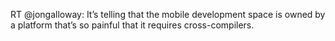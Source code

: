 <!--
id: 205275343
link: http://kevinisom.info/post/205275343/rt-jongalloway-its-telling-that-the-mobile
slug: rt-jongalloway-its-telling-that-the-mobile
date: Tue Oct 06 2009 09:03:26 GMT+1300 (NZDT)
raw: {"blog_name":"kevinisom","id":205275343,"post_url":"http://kevinisom.info/post/205275343/rt-jongalloway-its-telling-that-the-mobile","slug":"rt-jongalloway-its-telling-that-the-mobile","type":"text","date":"2009-10-05 20:03:26 GMT","timestamp":1254773006,"state":"published","format":"html","reblog_key":"AUwl4JQF","tags":[],"short_url":"http://tmblr.co/Zw68YyCF43F","highlighted":[],"feed_item":"http://twitter.com/kev_nz/statuses/4635047977","from_feed_id":"650289","note_count":0,"title":null,"body":"<p>RT @jongalloway: It&#8217;s telling that the mobile development space is owned by a platform that&#8217;s so painful that it requires cross-compilers.</p>"}
publish: 2009-10-06
tags: 
title: null
-->


RT @jongalloway: It’s telling that the mobile development space is owned
by a platform that’s so painful that it requires cross-compilers.


